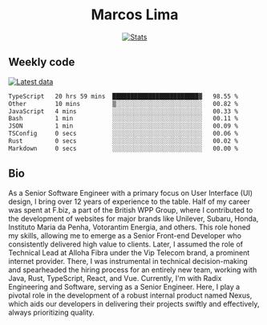 <div align="center">
  <h1>Marcos Lima</h1>
  
  <a href="https://skvggor.dev">
    <img src="https://github.com/skvggor/skvggor/assets/958723/3c85f137-8d74-4cc8-a2b1-877784f3e44d" alt="Stats" />
  </a>
</div>

## Weekly code

[![Latest data](https://github.com/skvggor/skvggor/actions/workflows/main.yml/badge.svg)](https://github.com/skvggor/skvggor/actions/workflows/main.yml)

<!--START_SECTION:waka-->

```txt
TypeScript   20 hrs 59 mins  ████████████████████████▓   98.55 %
Other        10 mins         ▒░░░░░░░░░░░░░░░░░░░░░░░░   00.82 %
JavaScript   4 mins          ░░░░░░░░░░░░░░░░░░░░░░░░░   00.33 %
Bash         1 min           ░░░░░░░░░░░░░░░░░░░░░░░░░   00.11 %
JSON         1 min           ░░░░░░░░░░░░░░░░░░░░░░░░░   00.09 %
TSConfig     0 secs          ░░░░░░░░░░░░░░░░░░░░░░░░░   00.06 %
Rust         0 secs          ░░░░░░░░░░░░░░░░░░░░░░░░░   00.02 %
Markdown     0 secs          ░░░░░░░░░░░░░░░░░░░░░░░░░   00.00 %
```

<!--END_SECTION:waka-->

## Bio

<p>As a Senior Software Engineer with a primary focus on User Interface (UI) design, I bring over 12 years of experience to the table. Half of my career was spent at F.biz, a part of the British WPP Group, where I contributed to the development of websites for major brands like Unilever, Subaru, Honda, Instituto Maria da Penha, Votorantim Energia, and others. This role honed my skills, allowing me to emerge as a Senior Front-end Developer who consistently delivered high value to clients. Later, I assumed the role of Technical Lead at Alloha Fibra under the Vip Telecom brand, a prominent internet provider. There, I was instrumental in technical decision-making and spearheaded the hiring process for an entirely new team, working with Java, Rust, TypeScript, React, and Vue. Currently, I'm with Radix Engineering and Software, serving as a Senior Engineer. Here, I play a pivotal role in the development of a robust internal product named Nexus, which aids our developers in delivering their projects swiftly and effectively, always prioritizing quality.</p>

<!-- </details> -->

<!-- <div align="center">
  <h2>🤖 Recent Code Activity</h2>
  <img width="500" src="https://github-readme-stats.vercel.app/api/wakatime?username=skvggor&hide_title=true&layout=compact&theme=transparent" alt="Wakatime Stats" />
</div>

<br>

<div align="center">
  <h2>📈 GitHub Stats</h2>
  <img width="500" src="https://github-readme-stats.vercel.app/api?username=skvggor&show_icons=true&theme=transparent&hide_title=true&count_private=true" alt="GitHub Stats" />
</div>
 -->
